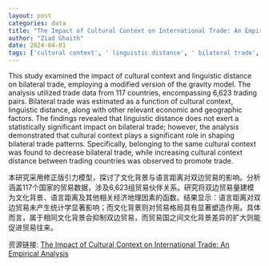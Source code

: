 ```yaml
---
layout: post
categories: data
title: "The Impact of Cultural Context on International Trade: An Empirical Analysis"
author: "Ziad Ghaith"
date: 2024-04-01
tags: ['cultural context', ' linguistic distance', ' bilateral trade', ' gravity model', ' trade data', ' trading pairs', ' economic factors', ' geographic factors', ' trade patterns']
---
```


This study examined the impact of cultural context and linguistic distance on bilateral trade, employing a modified version of the gravity model. The analysis utilized trade data from 117 countries, encompassing 6,623 trading pairs. Bilateral trade was estimated as a function of cultural context, linguistic distance, along with other relevant economic and geographic factors. The findings revealed that linguistic distance does not exert a statistically significant impact on bilateral trade; however, the analysis demonstrated that cultural context plays a significant role in shaping bilateral trade patterns. Specifically, belonging to the same cultural context was found to decrease bilateral trade, while increasing cultural context distance between trading countries was observed to promote trade.

本研究采用修正版引力模型，探讨了文化背景与语言距离对双边贸易的影响。分析涵盖117个国家的贸易数据，涉及6,623组贸易伙伴关系。研究将双边贸易量建模为文化背景、语言距离及其他相关经济地理因素的函数。结果显示：语言距离对双边贸易未产生统计学显著影响；而文化背景则对贸易格局具有显著塑造作用。具体而言，属于相同文化背景会抑制双边贸易，而贸易国之间文化背景差异的扩大则能促进贸易往来。

资源链接: [The Impact of Cultural Context on International Trade: An Empirical Analysis](https://doi.org/10.57760/sciencedb.17544)
